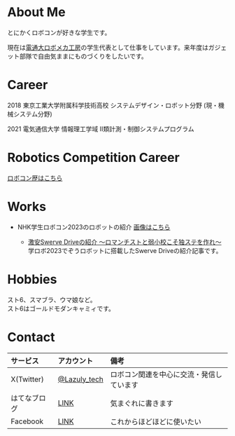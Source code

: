 # About Me

とにかくロボコンが好きな学生です。

現在は[電通大ロボメカ工房](https://sites.google.com/view/uec-rmf/home)の学生代表として仕事をしています。来年度はガジェット部隊で自由気ままにものづくりをしたいです。

# Career

2018 東京工業大学附属科学技術高校 システムデザイン・ロボット分野 (現・機械システム分野)

2021 電気通信大学 情報理工学域 II類計測・制御システムプログラム

# Robotics Competition Career

[ロボコン歴はこちら](./robocon-career.html)

# Works

- NHK学生ロボコン2023のロボットの紹介
[画像はこちら](https://twitter.com/Lazuly_tech/status/1665911290844573697)

    - [激安Swerve Driveの紹介 〜ロマンチストと弱小校こそ独ステを作れ〜](https://lazuly.hatenablog.com/entry/uecsd2023)  
        学ロボ2023でぞうロボットに搭載したSwerve Driveの紹介記事です。

# Hobbies

スト6、スマブラ、ウマ娘など。  
スト6はゴールドモダンキャミィです。

# Contact

|サービス|アカウント|備考|
|:---|:---|:---|
|X(Twitter)|[@Lazuly_tech](https://twitter.com/lazuly_tech)|ロボコン関連を中心に交流・発信しています|
|はてなブログ|[LINK](https://lazuly.hatenablog.com)|気まぐれに書きます|
|Facebook|[LINK](https://www.facebook.com/profile.php?id=100028977140855)|これからほどほどに使いたい|
